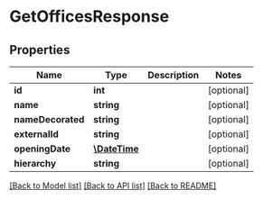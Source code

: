 # GetOfficesResponse

## Properties
Name | Type | Description | Notes
------------ | ------------- | ------------- | -------------
**id** | **int** |  | [optional] 
**name** | **string** |  | [optional] 
**nameDecorated** | **string** |  | [optional] 
**externalId** | **string** |  | [optional] 
**openingDate** | [**\DateTime**](\DateTime.md) |  | [optional] 
**hierarchy** | **string** |  | [optional] 

[[Back to Model list]](../../README.md#documentation-for-models) [[Back to API list]](../../README.md#documentation-for-api-endpoints) [[Back to README]](../../README.md)

